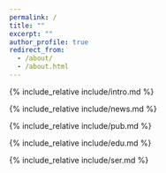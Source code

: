 ```yaml
---
permalink: /
title: ""
excerpt: ""
author_profile: true
redirect_from: 
  - /about/
  - /about.html
---
```



<span class='anchor' id='about-me'></span>

 <!--这里引入的顺序就是主页显示各个模块的顺序-->

{% include_relative include/intro.md %}

{% include_relative include/news.md %}

{% include_relative include/pub.md %}

{% include_relative include/edu.md %}

{% include_relative include/ser.md %}
